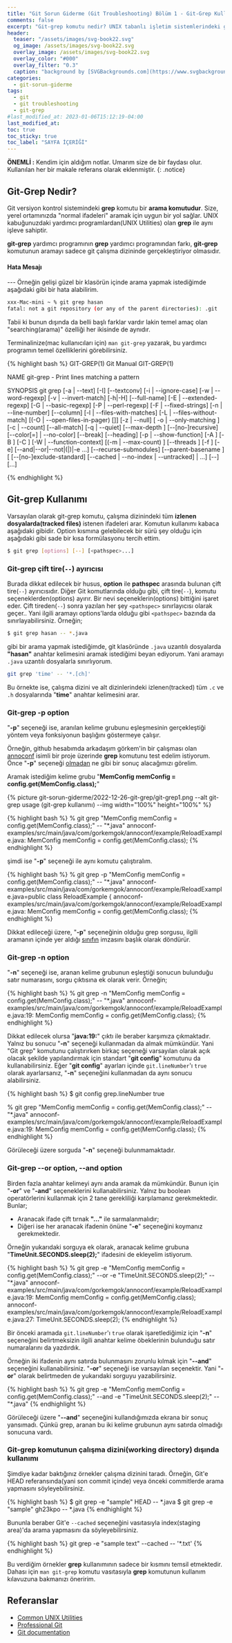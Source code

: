 ```yaml
---
title: "Git Sorun Giderme (Git Troubleshooting) Bölüm 1 - Git-Grep Kullanımı"
comments: false
excerpt: "Git-grep komutu nedir? UNIX tabanlı işletim sistemlerindeki grep yardımcı programından ne farkı vardır?"
header:
  teaser: "/assets/images/svg-book22.svg"
  og_image: /assets/images/svg-book22.svg
  overlay_image: /assets/images/svg-book22.svg
  overlay_color: "#000"
  overlay_filter: "0.3"
  caption: "background by [SVGBackgrounds.com](https://www.svgbackgrounds.com/)"
categories:
  - git-sorun-giderme
tags:
  - git
  - git troubleshooting
  - git-grep
#last_modified_at: 2023-01-06T15:12:19-04:00
last_modified_at:
toc: true
toc_sticky: true
toc_label: "SAYFA İÇERİĞİ"
---
```


**ÖNEMLİ :** Kendim için aldığım notlar. Umarım size de bir faydası olur. Kullanılan her bir makale referans olarak eklenmiştir.
{: .notice}

## Git-Grep Nedir?

Git versiyon kontrol sistemindeki **grep** komutu bir **arama komutudur**. Size, yerel ortamınızda "normal ifadeleri" aramak için uygun bir yol sağlar. UNIX kabuğunuzdaki yardımcı programlardan(UNIX Utilities) olan **grep** ile aynı işleve sahiptir.

**git-grep** yardımcı programının **grep** yardımcı programından farkı, **git-grep** komutunun aramayı sadece git çalışma dizininde gerçekleştiriyor olmasıdır.

<div class="notice--danger" markdown="1">
<h4 class="no_toc"><i class="fas fa-lightbulb"></i> Hata Mesajı</h4>
---
Örneğin gelişi güzel bir klasörün içinde arama yapmak istediğimde aşağıdaki gibi bir hata alabilirim.

```bash
xxx-Mac-mini ~ % git grep hasan
fatal: not a git repository (or any of the parent directories): .git
```
</div>

Tabii ki bunun dışında da belli başlı farklar vardır lakin temel amaç olan "searching(arama)" özelliği her ikisinde de aynıdır.

Terminalinize(mac kullanıcıları için) ``man git-grep`` yazarak, bu yardımcı programın temel özelliklerini görebilirsiniz.

{% highlight bash %}
GIT-GREP(1)                                                                            Git Manual                                                                           GIT-GREP(1)

NAME
       git-grep - Print lines matching a pattern

SYNOPSIS
       git grep [-a | --text] [-I] [--textconv] [-i | --ignore-case] [-w | --word-regexp]
                  [-v | --invert-match] [-h|-H] [--full-name]
                  [-E | --extended-regexp] [-G | --basic-regexp]
                  [-P | --perl-regexp]
                  [-F | --fixed-strings] [-n | --line-number] [--column]
                  [-l | --files-with-matches] [-L | --files-without-match]
                  [(-O | --open-files-in-pager) [<pager>]]
                  [-z | --null]
                  [ -o | --only-matching ] [-c | --count] [--all-match] [-q | --quiet]
                  [--max-depth <depth>] [--[no-]recursive]
                  [--color[=<when>] | --no-color]
                  [--break] [--heading] [-p | --show-function]
                  [-A <post-context>] [-B <pre-context>] [-C <context>]
                  [-W | --function-context]
                  [(-m | --max-count) <num>]
                  [--threads <num>]
                  [-f <file>] [-e] <pattern>
                  [--and|--or|--not|(|)|-e <pattern>...]
                  [--recurse-submodules] [--parent-basename <basename>]
                  [ [--[no-]exclude-standard] [--cached | --no-index | --untracked] | <tree>...]
                  [--] [<pathspec>...]

{% endhighlight %}

## Git-grep Kullanımı

Varsayılan olarak git-grep komutu, çalışma dizinindeki tüm **izlenen dosyalarda(tracked files)** istenen ifadeleri arar. Komutun kullanımı kabaca aşağıdaki gibidir. Option kısmına gelebilecek bir sürü şey olduğu için aşağıdaki gibi sade bir kısa formülasyonu tercih ettim.

```bash
$ git grep [options] [--] [<pathspec>...]
```
### Git-grep çift tire(``--``) ayırıcısı

Burada dikkat edilecek bir husus, **option** ile **pathspec** arasında bulunan çift tire(``--``) ayırıcısıdır. Diğer Git komutlarında olduğu gibi, çift tire(``--``), komutu seçeneklerden(options) ayırır. Bir nevi seçeneklerin(options) bittiğini işaret eder. Çift tireden(``--``) sonra yazılan her şey ``<pathspec>`` sınırlayıcısı olarak geçer.. Yani ilgili aramayı options'larda olduğu gibi ``<pathspec>`` bazında da sınırlayabilirsiniz. Örneğin;

```bash
$ git grep hasan -- *.java
```

gibi bir arama yapmak istediğimde, git klasöründe ``.java`` uzantılı dosyalarda **"hasan"** anahtar kelimesini aramak istediğimi beyan ediyorum. Yani aramayı ``.java`` uzantılı dosyalarla sınırlıyorum.

```bash
git grep 'time' -- '*.[ch]'
```

Bu örnekte ise, çalışma dizini ve alt dizinlerindeki izlenen(tracked) tüm ``.c`` ve ``.h`` dosyalarında "**time**" anahtar kelimesini arar.

### Git-grep -p option

"**-p**" seçeneği ise, aranılan kelime grubunu eşleşmesinin gerçekleştiği yöntem veya fonksiyonun başlığını göstermeye çalışır.

Örneğin, github hesabımda arkadaşım görkem'in bir çalışması olan [annoconf](https://github.com/cortix/annoconf/blob/master/annoconf-examples/src/main/java/com/gorkemgok/annoconf/example/GuiceInjectConfigExample.java) isimli bir proje üzerinde **grep** komutunu test edelim istiyorum. Önce "**-p**" seçeneği <u>olmadan</u> ne gibi bir sonuç alacağımızı görelim.

Aramak istediğim kelime grubu "**MemConfig memConfig = config.get(MemConfig.class);**"

{% picture git-sorun-giderme/2022-12-26-git-grep/git-grep1.png --alt git-grep usage (git-grep kullanımı) --img width="100%" height="100%" %}

{% highlight bash %}
% git grep "MemConfig memConfig = config.get(MemConfig.class);" -- "*.java"
annoconf-examples/src/main/java/com/gorkemgok/annoconf/example/ReloadExample.java:        MemConfig memConfig = config.get(MemConfig.class);
{% endhighlight %}

şimdi ise "**-p**" seçeneği ile aynı komutu çalıştıralım.

{% highlight bash %}
% git grep -p "MemConfig memConfig = config.get(MemConfig.class);" -- "*.java"
annoconf-examples/src/main/java/com/gorkemgok/annoconf/example/ReloadExample.java=public class ReloadExample {
annoconf-examples/src/main/java/com/gorkemgok/annoconf/example/ReloadExample.java:        MemConfig memConfig = config.get(MemConfig.class);
{% endhighlight %}

Dikkat edileceği üzere, "**-p**" seçeneğinin olduğu grep sorgusu, ilgili aramanın içinde yer aldığı [sınıfın](https://github.com/cortix/annoconf/blob/master/annoconf-examples/src/main/java/com/gorkemgok/annoconf/example/GuiceInjectConfigExample.java) imzasını başlık olarak döndürür.

### Git-grep -n option

"**-n**" seçeneği ise, aranan kelime grubunun eşleştiği sonucun bulunduğu satır numarasını, sorgu çıktısına ek olarak verir. Örneğin;

{% highlight bash %}
% git grep -n "MemConfig memConfig = config.get(MemConfig.class);" -- "*.java"
annoconf-examples/src/main/java/com/gorkemgok/annoconf/example/ReloadExample.java:19:        MemConfig memConfig = config.get(MemConfig.class);
{% endhighlight %}

Dikkat edilecek olursa "**java:19:**" çıktı ile beraber karşımıza çıkmaktadır. Yalnız bu sonucu "**-n**" seçeneği kullanmadan da almak mümkündür. Yani "Git grep" komutunu çalıştırırken birkaç seçeneği varsayılan olarak açık olacak şekilde yapılandırmak için standart "**git config**" komutunu da kullanabilirsiniz. Eğer "**git config**" ayarları içinde ``git.lineNumber``'ı ``true`` olarak ayarlarsanız, "**-n**" seçeneğini kullanmadan da aynı sonucu alabilirsiniz.
<!-- You can also use the standard "git config" command to configure several options to be on by default when running the "git grep" command. -->

{% highlight bash %}
$ git config grep.lineNumber true

% git grep "MemConfig memConfig = config.get(MemConfig.class);" -- "*.java"
annoconf-examples/src/main/java/com/gorkemgok/annoconf/example/ReloadExample.java:19:        MemConfig memConfig = config.get(MemConfig.class);
{% endhighlight %}

Görüleceği üzere sorguda "**-n**" seçeneği bulunmamaktadır.

### Git-grep --or option, --and option

Birden fazla anahtar kelimeyi aynı anda aramak da mümkündür. Bunun için "**-or**" ve "**-and**" seçeneklerini kullanabilirsiniz. Yalnız bu boolean operatörlerini kullanmak için 2 tane gerekliliği karşılamanız gerekmektedir. Bunlar;

* Aranacak ifade çift tırnak **"..."** ile sarmalanmalıdır;
* Diğeri ise her aranacak ifadenin önüne "**-e**" seçeneğini koymanız gerekmektedir.

Örneğin yukarıdaki sorguya ek olarak, aranacak kelime grubuna "**TimeUnit.SECONDS.sleep(2);**" ifadesini de ekleyelim istiyorum.

{% highlight bash %}
% git grep -e "MemConfig memConfig = config.get(MemConfig.class);" --or -e "TimeUnit.SECONDS.sleep(2);" -- "*.java"
annoconf-examples/src/main/java/com/gorkemgok/annoconf/example/ReloadExample.java:19:        MemConfig memConfig = config.get(MemConfig.class);
annoconf-examples/src/main/java/com/gorkemgok/annoconf/example/ReloadExample.java:27:            TimeUnit.SECONDS.sleep(2);
{% endhighlight %}

Bir önceki aramada ``git.lineNumber``'ı ``true`` olarak işaretlediğimiz için "**-n**" seçeneğini belirtmeksizin ilgili anahtar kelime öbeklerinin bulunduğu satır numaralarını da yazdırdık.

Örneğin iki ifadenin aynı satırda bulunmasını zorunlu kılmak için "**--and**" seçeneğini kullanabilirsiniz. "**-or**" seçeneği ise varsayılan seçenektir. Yani "**-or**" olarak belirtmeden de yukarıdaki sorguyu yazabilirsiniz.

{% highlight bash %}
% git grep -e "MemConfig memConfig = config.get(MemConfig.class);" --and -e "TimeUnit.SECONDS.sleep(2);" -- "*.java"
{% endhighlight %}

Görüleceği üzere "**--and**" seçeneğini kullandığımızda ekrana bir sonuç yansımadı. Çünkü grep, aranan bu iki kelime grubunun aynı satırda olmadığı sonucuna vardı.

### Git-grep komutunun çalışma dizini(working directory) dışında kullanımı

Şimdiye kadar baktığınız örnekler çalışma dizinini taradı. Örneğin, Git'e HEAD referansında(yani son commit içinde) veya önceki commitlerde arama yapmasını söyleyebilirsiniz.

{% highlight bash %}
$ git grep -e "sample" HEAD  -- *.java
$ git grep -e "sample" gh23kpo  -- *.java
{% endhighlight %}

Bununla beraber Git'e ``--cached`` seçeneğini vasıtasıyla index(staging area)'da arama yapmasını da söyleyebilirsiniz.

{% highlight bash %}
git grep -e "sample text" --cached -- '*.txt'
{% endhighlight %}


Bu verdiğim örnekler **grep** kullanımının sadece bir kısmını temsil etmektedir. Dahası için ``man git-grep`` komutu vasıtasıyla **grep** komutunun kullanım kılavuzuna bakmanızı öneririm.


## Referanslar

* [Common UNIX Utilities](http://parallel.vub.ac.be/documentation/linux/unixdoc_download/Utilities.html)
* [Professional Git](https://www.amazon.com/Professional-Git-Brent-Laster/dp/111928497X)
* [Git documentation](https://git-scm.com/doc)
